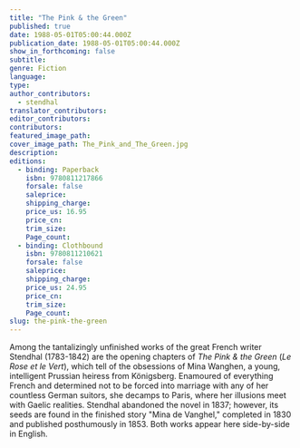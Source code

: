 ```yaml
---
title: "The Pink & the Green"
published: true
date: 1988-05-01T05:00:44.000Z
publication_date: 1988-05-01T05:00:44.000Z
show_in_forthcoming: false
subtitle:
genre: Fiction
language:
type:
author_contributors:
  - stendhal
translator_contributors:
editor_contributors:
contributors:
featured_image_path:
cover_image_path: The_Pink_and_The_Green.jpg
description:
editions:
  - binding: Paperback
    isbn: 9780811217866
    forsale: false
    saleprice:
    shipping_charge:
    price_us: 16.95
    price_cn:
    trim_size:
    Page_count:
  - binding: Clothbound
    isbn: 9780811210621
    forsale: false
    saleprice:
    shipping_charge:
    price_us: 24.95
    price_cn:
    trim_size:
    Page_count:
slug: the-pink-the-green
---
```


Among the tantalizingly unfinished works of the great French writer Stendhal (1783-1842) are the opening chapters of _The Pink & the Green_ (_Le Rose et le Vert_), which tell of the obsessions of Mina Wanghen, a young, intelligent Prussian heiress from Königsberg. Enamoured of everything French and determined not to be forced into marriage with any of her countless German suitors, she decamps to Paris, where her illusions meet with Gaelic realities. Stendhal abandoned the novel in 1837; however, its seeds are found in the finished story "Mina de Vanghel," completed in 1830 and published posthumously in 1853. Both works appear here side-by-side in English.

